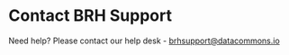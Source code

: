 # **Contact BRH Support**

Need help? Please contact our help desk - [brhsupport@datacommons.io](mailto:brhsupport@datacommons.io)

